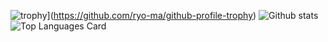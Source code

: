 ![trophy](https://github-profile-trophy.vercel.app/?username=dev-AshishRanjan&theme=onedark)](https://github.com/ryo-ma/github-profile-trophy)
![Github stats](https://github-readme-stats.vercel.app/api?username=dev-AshishRanjan&theme=highcontrast&show_icons=true&count_private=true)
![Top Languages Card](https://github-readme-stats.vercel.app/api/top-langs/?username=dev-AshishRanjan)
